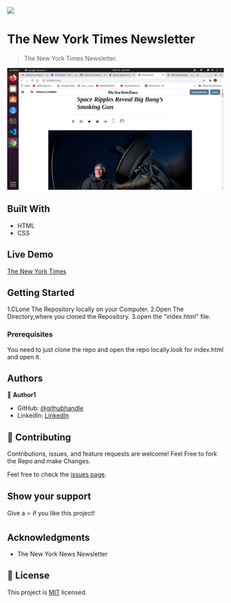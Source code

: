 ![](https://img.shields.io/badge/Microverse-blueviolet)

# The New York Times Newsletter

> The New York Times Newsletter.

![screenshot](/Assests/Images/Newyorktimememic.png)


## Built With

- HTML
- CSS
## Live Demo

[The New York Times](https://abdona.github.io/Newyorklivedemo/)


## Getting Started

1.CLone The Repository locally on your Computer.
2.Open The Directory,where you cloned the Repository.
3.open the "index.html" file.

### Prerequisites
You need to just clone the repo and open the repo locally.look for index.html and open it. 
## Authors

👤 **Author1**

- GitHub: [@githubhandle](https://github.com/Abdona)
- LinkedIn: [LinkedIn](https://www.linkedin.com/in/abdulrahman-nasser-2b7173131/)

## 🤝 Contributing

Contributions, issues, and feature requests are welcome!
Feel Free to fork the Repo and make Changes.

Feel free to check the [issues page](https://github.com/Abdona/Project_Positioning-Floating/pull/3#issue-576494545).

## Show your support

Give a ⭐️ if you like this project!

## Acknowledgments

- The New York News Newsletter

## 📝 License

This project is [MIT](https://opensource.org/licenses/MIT) licensed.
